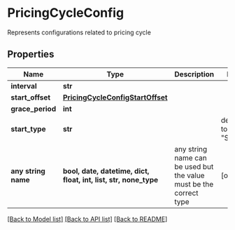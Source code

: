 # PricingCycleConfig

Represents configurations related to pricing cycle

## Properties
Name | Type | Description | Notes
------------ | ------------- | ------------- | -------------
**interval** | **str** |  | 
**start_offset** | [**PricingCycleConfigStartOffset**](PricingCycleConfigStartOffset.md) |  | 
**grace_period** | **int** |  | 
**start_type** | **str** |  | defaults to "STATIC"
**any string name** | **bool, date, datetime, dict, float, int, list, str, none_type** | any string name can be used but the value must be the correct type | [optional]

[[Back to Model list]](../README.md#documentation-for-models) [[Back to API list]](../README.md#documentation-for-api-endpoints) [[Back to README]](../README.md)


